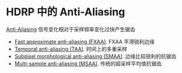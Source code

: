# HDRP 中的 Anti-Aliasing

[Anti-Aliasing](https://docs.unity3d.com/Packages/com.unity.render-pipelines.high-definition@13.1/manual/Anti-Aliasing.html) 信号变化相对于采样频率变化过快产生锯齿

- [Fast approximate anti-aliasing (FXAA)](https://docs.unity3d.com/Packages/com.unity.render-pipelines.high-definition@13.1/manual/Anti-Aliasing.html#FXAA).  FXAA 平滑锐利边缘
- [Temporal anti-aliasing (TAA)](https://docs.unity3d.com/Packages/com.unity.render-pipelines.high-definition@13.1/manual/Anti-Aliasing.html#TAA). 时间上的多重采样
- [Subpixel morphological anti-aliasing (SMAA)](https://docs.unity3d.com/Packages/com.unity.render-pipelines.high-definition@13.1/manual/Anti-Aliasing.html#SMAA). 边缘比较锐利的抗锯齿
- [Multi-sample anti-aliasing (MSAA)](https://docs.unity3d.com/Packages/com.unity.render-pipelines.high-definition@13.1/manual/Anti-Aliasing.html#MSAA). 传统的超采样平均值抗锯齿

